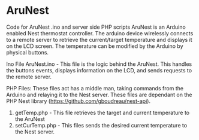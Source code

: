 # AruNest
Code for AruNest .ino and server side PHP scripts
AruNest is an Arduino enabled Nest thermostat controller. The arduino device wirelessly connects to a remote server to retrieve the current/target temperature and displays it on the LCD screen. The temperature can be modified by the Arduino by physical buttons.

Ino File
AruNest.ino - This file is the logic behind the AruNest. This handles the buttons events, displays information on the LCD, and sends requests to the remote server.

PHP Files:
These files act has a middle man, taking commands from the Arduino and relaying it to the Nest server. These files are dependant on the PHP Nest library (https://github.com/gboudreau/nest-api).
1) getTemp.php - This file retrieves the target and current temperature to the AruNest
2) setCurTemp.php - This files sends the desired current temperature to the Nest server.
